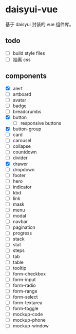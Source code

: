 # daisyui-vue

基于 daisyui 封装的 vue 组件库。

## todo

- [ ] build style files
- [ ] 抽离 css

## components

- [x] alert
- [ ] artboard
- [ ] avatar
- [ ] badge
- [ ] breadcrumbs
- [x] button
  - [ ] responsive buttons
- [x] button-group
- [ ] card
- [ ] carousel
- [ ] collapse
- [ ] countdown
- [ ] divider
- [x] drawer
- [ ] dropdown
- [ ] footer
- [ ] hero
- [ ] indicator
- [ ] kbd
- [ ] link
- [ ] mask
- [ ] menu
- [ ] modal
- [ ] navbar
- [ ] pagination
- [ ] progress
- [ ] stack
- [ ] stat
- [ ] steps
- [ ] tab
- [ ] table
- [ ] tooltip
- [ ] form-checkbox
- [ ] form-input
- [ ] form-radio
- [ ] form-range
- [ ] form-select
- [ ] form-textarea
- [ ] form-toggle
- [ ] mockup-code
- [ ] mockup-phone
- [ ] mockup-window
